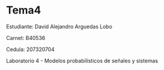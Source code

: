 # Tema4

Estudiante: David Alejandro Arguedas Lobo

Carnet: B40536

Cedula: 207320704

Laboratorio 4 - Modelos probabilísticos de señales y sistemas

